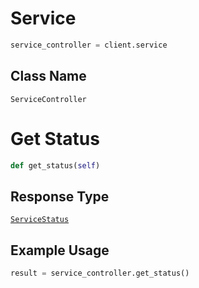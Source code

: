 # Service

```python
service_controller = client.service
```

## Class Name

`ServiceController`


# Get Status

```python
def get_status(self)
```

## Response Type

[`ServiceStatus`](/doc/models/service-status.md)

## Example Usage

```python
result = service_controller.get_status()
```

